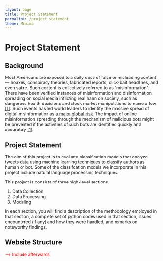 ```yaml
---
layout: page
title: Project Statement
permalink: /project_statement
theme: Minima
---
```


# Project Statement

## Background
Most Americans are exposed to a daily dose of false or misleading content — hoaxes, conspiracy theories, fabricated reports, click-bait headlines, and even satire. Such content is collectively referred to as “misinformation". There have been verified instances of misinformation and disinformation spreading on social media inflicting real harm on society, such as dangerous health decisions and stock market manipulations to name a few [[1]](https://arxiv.org/abs/1707.07592). Such events has led world leaders to identify the massive spread of digital misinformation as [a major global risk](http://reports.weforum.org/global-risks-2013/risk-case-1/digital-wildfires-in-a-hyperconnected-world/?doing_wp_cron=1533730169.0472350120544433593750). The impact of online misinformation spreading through the mechanism of malicious bots might be prevented if the activities of such bots are identified quickly and accurately [[1]](https://arxiv.org/abs/1707.07592).

## Project Statement

The aim of this project is to evaluate classification models that analyze tweets data using machine learning techniques to classify authors as human or bot. Some of the classifcation models we incorporate in this project include natural language processing techniques.

This project is consists of three high-level sections.
<ol>
<li>Data Collection</li>
<li>Data Processing</li>
<li>Modeling</li>
</ol>

In each section, you will find a description of the methodology employed in that section, a complete set of python codes used in that section, issues encountered (if any) and how they were handled, and remarks on noteworthy findings.

## Website Structure

<font color='red'>--> Include afterwards</font>
